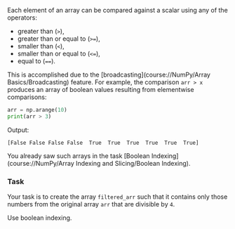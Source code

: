 

Each element of an array can be compared against a scalar using any of the operators:
- greater than (`>`),
- greater than or equal to (`>=`), 
- smaller than (`<`), 
- smaller than or equal to (`<=`),
- equal to (`==`).

This is accomplished due to the [broadcasting](course://NumPy/Array Basics/Broadcasting) feature. 
For example, the comparison `arr > x` produces an array of boolean values resulting from elementwise comparisons:
```python
arr = np.arange(10)
print(arr > 3)
```
Output:
```text
[False False False False  True  True  True  True  True  True]
```
You already saw such arrays in the task [Boolean Indexing](course://NumPy/Array Indexing and Slicing/Boolean Indexing).

### Task
Your task is to create the array `filtered_arr` such that it contains only those numbers from the original
array `arr` that are divisible by `4`.

<div class="hint">Use boolean indexing.</div>